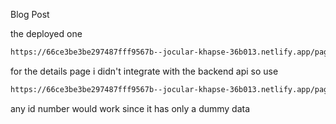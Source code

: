 Blog Post

the deployed one
```bash
https://66ce3be3be297487fff9567b--jocular-khapse-36b013.netlify.app/pages/blogs
```

for the details page i didn't integrate with the backend api so use 
```bash
https://66ce3be3be297487fff9567b--jocular-khapse-36b013.netlify.app/pages/blogs/6
```

any id number would work since it has only a dummy data
